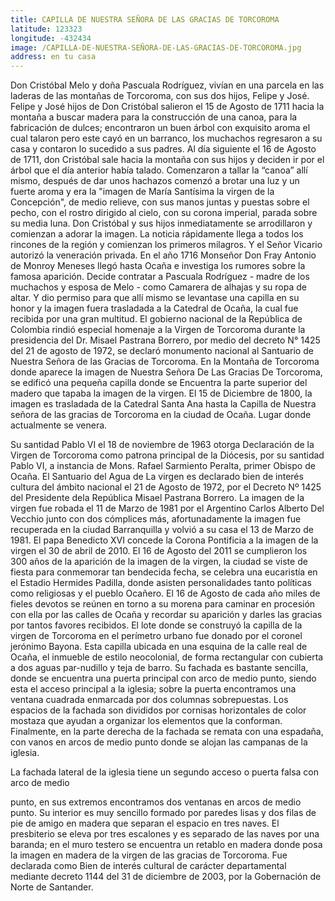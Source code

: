 ```yaml
---
title: CAPILLA DE NUESTRA SEÑORA DE LAS GRACIAS DE TORCOROMA
latitude: 123323
longitude: -432434
image: /CAPILLA-DE-NUESTRA-SEÑORA-DE-LAS-GRACIAS-DE-TORCOROMA.jpg
address: en tu casa
---
```


Don Cristóbal Melo y doña Pascuala Rodríguez, vivían en una parcela en las laderas de las montañas de Torcoroma, con sus dos hijos, Felipe y José.
Felipe y José hijos de Don Cristóbal salieron el 15 de Agosto de 1711 hacia la montaña a buscar madera para la construcción de una canoa, para la fabricación de dulces; encontraron un buen árbol con exquisito aroma el cual talaron pero este cayó en un barranco, los muchachos regresaron a su casa y contaron lo sucedido a sus padres.
Al día siguiente el 16 de Agosto de 1711, don Cristóbal sale hacia la montaña con sus hijos y deciden ir por el árbol que el día anterior había talado.
Comenzaron a tallar la “canoa” allí mismo, después de dar unos hachazos comenzó a brotar una luz y un fuerte aroma y era la "imagen de María Santísima la virgen de la Concepción", de medio relieve, con sus manos juntas y puestas sobre el pecho, con el rostro dirigido al cielo, con su corona imperial, parada sobre su media luna.
Don Cristóbal y sus hijos inmediatamente se arrodillaron y comienzan a adorar la imagen.
La noticia rápidamente llega a todos los rincones de la región y comienzan los primeros milagros. Y el Señor Vicario autorizó la veneración privada.
En el año 1716 Monseñor Don Fray Antonio de Monroy Meneses llegó hasta Ocaña e investiga los rumores sobre la famosa aparición. Decide contratar a Pascuala Rodríguez - madre de los muchachos y esposa de Melo - como Camarera de alhajas y su ropa de altar. Y dio permiso para que allí mismo se levantase una capilla en su honor y la imagen fuera trasladada a la Catedral de Ocaña, la cual fue recibida por una gran multitud.
El gobierno nacional de la República de Colombia rindió especial homenaje a la Virgen de Torcoroma durante la presidencia del Dr. Misael Pastrana Borrero, por medio del decreto N° 1425 del 21 de agosto de 1972, se declaró monumento nacional al Santuario de Nuestra Señora de las Gracias de Torcoroma.
En la Montaña de Torcoroma donde aparece la imagen de Nuestra Señora De Las Gracias De Torcoroma, se edificó una pequeña capilla donde se Encuentra la parte superior del madero que tapaba la imagen de la virgen.
El 15 de Diciembre de 1800, la imagen es trasladada de la Catedral Santa Ana hasta la Capilla de Nuestra señora de las gracias de Torcoroma en la ciudad de Ocaña. Lugar donde actualmente se venera.

Su santidad Pablo VI el 18 de noviembre de 1963 otorga Declaración de la Virgen de Torcoroma como patrona principal de la Diócesis, por su santidad Pablo VI, a instancia de Mons. Rafael Sarmiento Peralta, primer Obispo de Ocaña.
El Santuario del Agua de La virgen es declarado bien de interés cultura del ámbito nacional el 21 de Agosto de 1972, por el Decreto Nº 1425 del Presidente dela República Misael Pastrana Borrero.
La imagen de la virgen fue robada el 11 de Marzo de 1981 por el Argentino Carlos Alberto Del Vecchio junto con dos cómplices más, afortunadamente la imagen fue recuperada en la ciudad Barranquilla y volvió a su casa el 13 de Marzo de 1981.
El papa Benedicto XVI concede la Corona Pontificia a la imagen de la virgen el 30 de abril de 2010.
El 16 de Agosto del 2011 se cumplieron los 300 años de la aparición de la imagen de la virgen, la ciudad se viste de fiesta para conmemorar tan bendecida fecha, se celebra una eucaristía en el Estadio Hermides Padilla, donde asisten personalidades tanto políticas como religiosas y el pueblo Ocañero.
El 16 de Agosto de cada año miles de fieles devotos se reúnen en torno a su morena para caminar en procesión con ella por las calles de Ocaña y recordar su aparición y darles las gracias por tantos favores recibidos.
El lote donde se construyó la capilla de la virgen de Torcoroma en el perímetro urbano fue donado por el coronel jerónimo Bayona.
Esta capilla ubicada en una esquina de la calle real de Ocaña, el inmueble de estilo neocolonial, de forma rectangular con cubierta a dos aguas par-nudillo y teja de barro.
Su fachada es bastante sencilla, donde se encuentra una puerta principal con arco de medio punto, siendo esta el acceso principal a la iglesia; sobre la puerta encontramos una ventana cuadrada enmarcada por dos columnas sobrepuestas. Los espacios de la fachada son divididos por cornisas horizontales de color mostaza que ayudan a organizar los elementos que la conforman. Finalmente, en la parte derecha de la fachada se remata con una espadaña, con vanos en arcos de medio punto donde se alojan las campanas de la iglesia.

La fachada lateral de la iglesia tiene un segundo acceso o puerta falsa con arco de medio

punto, en sus extremos encontramos dos ventanas en arcos de medio punto.
Su interior es muy sencillo formado por paredes lisas y dos filas de pie de amigo en madera que separan el espacio en tres naves.
El presbiterio se eleva por tres escalones y es separado de las naves por una baranda; en el muro testero se encuentra un retablo en madera donde posa la imagen en madera de la virgen de las gracias de Torcoroma.
Fue declarada como Bien de interés cultural de carácter departamental mediante decreto 1144 del 31 de diciembre de 2003, por la Gobernación de Norte de Santander.
